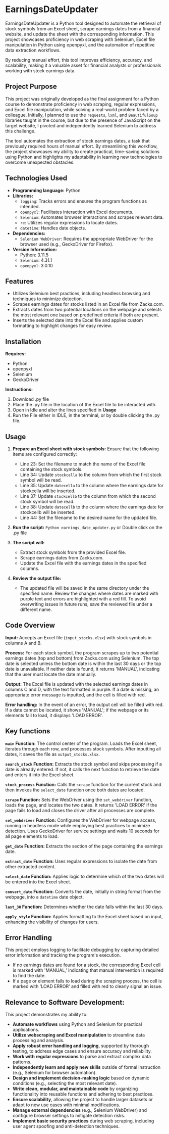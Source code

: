 # EarningsDateUpdater
EarningsDateUpdater is a Python tool designed to automate the retrieval of stock symbols from an Excel sheet, scrape earnings dates from a financial website, and update the sheet with the corresponding information. This project showcases proficiency in web scraping with Selenium, Excel file manipulation in Python using openpyxl, and the automation of repetitive data extraction workflows.

By reducing manual effort, this tool improves efficiency, accuracy, and scalability, making it a valuable asset for financial analysts or professionals working with stock earnings data.

## Project Purpose
This project was originally developed as the final assignment for a Python course to demonstrate proficiency in web scraping, regular expressions, and Excel file manipulation, while solving a real-world problem faced by a colleague. Initially, I planned to use the `requests`, `lxml`, and `BeautifulSoup` libraries taught in the course, but due to the presence of JavaScript on the target website, I pivoted and independently learned Selenium to address this challenge.

The tool automates the extraction of stock earnings dates, a task that previously required hours of manual effort. By streamlining this workflow, the project showcases my ability to create practical, time-saving solutions using Python and highlights my adaptability in learning new technologies to overcome unexpected obstacles.

## Technologies Used
  * **Programming language:** Python
  * **Libraries:**
      * `logging`: Tracks errors and ensures the program functions as intended.
      * `openpyxl`: Facilitates interaction with Excel documents.
      * `Selenium`: Automates browser interactions and scrapes relevant data.
      * `re`: Utilizes regular expressions to locate dates.
      * `datetime`: Handles date objects.
  * **Dependencies:**
      * `Selenium WebDriver`: Requires the appropriate WebDriver for the browser used (e.g., GeckoDriver for Firefox).
  * **Version Information:**
      * Python: 3.11.5
      * `Selenium`: 4.31.1
      * `openpyxl`: 3.0.10
    
## Features
  * Utilizes Selenium best practices, including headless browsing and techniques to minimize detection.
  * Scrapes earnings dates for stocks listed in an Excel file from Zacks.com.
  * Extracts dates from two potential locations on the webpage and selects the most relevant one based on predefined criteria if both are present.
  * Inserts the selected date into the Excel file and applies custom formatting to highlight changes for easy review.

## Installation
**Requires:**
  * Python
  * openpyxl
  * Selenium
  * GeckoDriver

**Instructions:**
1. Download .py file
2. Place the .py file in the location of the Excel file to be interacted with.
3. Open in Idle and alter the lines specified in **Usage**
4. Run the File either in IDLE, in the terminal, or by double clicking the .py file.

## Usage

  1. **Prepare an Excel sheet with stock symbols:** Ensure that the following items are configured correctly:
       * Line 23: Set the filename to match the name of the Excel file containing the stock symbols.
       * Line 34: Update `stockcella` to the column from which the first stock symbol will be read.
       * Line 35: Update `datecella` to the column where the earnings date for stockcella will be inserted.
       * Line 37: Update `stockcellb` to the column from which the second stock symbol will be read.
       * Line 38: Update `datecellb` to the column where the earnings date for stockcellb will be inserted.
       * Line 44: Set the filename to the desired name for the updated file.
       
  2. **Run the script:**
       ```Python earnings_date_updater.py```
     or
     Double click on the .py file

  4. **The script will:**
       * Extract stock symbols from the provided Excel file.
       * Scrape earnings dates from Zacks.com.
       * Update the Excel file with the earnings dates in the specified columns.
       
  5. **Review the output file:**
       * The updated file will be saved in the same directory under the specified name. Review the changes where dates are marked with purple text and errors are highlighted with a red fill. To avoid overwriting issues in future runs, save the reviewed file under a different name.

## Code Overview
  **Input:** Accepts an Excel file (`input_stocks.xlsx`) with stock symbols in columns A and B.

  **Process:** For each stock symbol, the program scrapes up to two potential earnings dates (top and bottom) from Zacks.com using Selenium. The top date is selected unless the bottom date is within the last 30 days or the top date is unavailable. If neither date is found, it returns 'MANUAL', indicating that the user must locate the date manually.

  **Output:** The Excel file is updated with the selected earnings dates in columns C and D, with the text formatted in purple. If a date is missing, an appropriate error message is inputted, and the cell is filled with red.

  **Error handling:** In the event of an error, the output cell will be filled with red. If a date cannot be located, it shows 'MANUAL'; if the webpage or its elements fail to load, it displays 'LOAD ERROR'.

## Key functions
  **`main` Function:** The control center of the program. Loads the Excel sheet, iterates through each row, and processes stock symbols. After inputting all dates, it saves the file as `output_stocks.xlsx`.

  **`search_stock` Function:** Extracts the stock symbol and skips processing if a date is already entered. If not, it calls the next function to retrieve the date and enters it into the Excel sheet.

  **`stock_process` Function:** Calls the `scrape` function for the current stock and then invokes the `select_date` function once both dates are located.

  **`scrape` Function:** Sets the WebDriver using the `set_webdriver` function, loads the page, and locates the two dates. It returns 'LOAD ERROR' if the page fails to load and closes the driver after all processes are complete.

  **`set_webdriver` Function:** Configures the WebDriver for webpage access, running in headless mode while employing best practices to minimize detection. Uses GeckoDriver for service settings and waits 10 seconds for all page elements to load.

  **`get_date` Function:** Extracts the section of the page containing the earnings date.

  **`extract_date` Function:** Uses regular expressions to isolate the date from other extracted content.

  **`select_date` Function:** Applies logic to determine which of the two dates will be entered into the Excel sheet.

  **`convert_date` Function:** Converts the date, initially in string format from the webpage, into a `datetime` date object.

  **`last_30` Function:** Determines whether the date falls within the last 30 days.

  **`apply_style` Function:** Applies formatting to the Excel sheet based on input, enhancing the visibility of changes for users.

## Error Handling
  This project employs logging to facilitate debugging by capturing detailed error information and tracking the program's execution.
  * If no earnings dates are found for a stock, the corresponding Excel cell is marked with 'MANUAL,' indicating that manual intervention is required to find the date.
  * If a page or element fails to load during the scraping process, the cell is marked with 'LOAD ERROR' and filled with red to clearly signal an issue.
  
## Relevance to Software Development:
  This project demonstrates my ability to:
  * **Automate workflows** using Python and Selenium for practical applications.
  * **Utilize webscraping and Excel manipulation** to streamline data processing and analysis.
  * **Apply robust error handling and logging**, supported by thorough testing, to address edge cases and ensure accuracy and reliability.
  * **Work with regular expressions** to parse and extract complex data patterns.
  * **Independently learn and apply new skills** outside of formal instruction (e.g., Selenium for browser automation).
  * **Design and implement decision-making logic** based on dynamic conditions (e.g., selecting the most relevant date).
  * **Write clean, modular, and maintainable code** by organizing functionality into reusable functions and adhering to best practices.
  * **Ensure scalability**, allowing the project to handle larger datasets or adapt to new use cases with minimal modifications.
  * **Manage external dependencies** (e.g., Selenium WebDriver) and configure browser settings to mitigate detection risks.
  * **Implement basic security practices** during web scraping, including user agent spoofing and anti-detection techniques.
